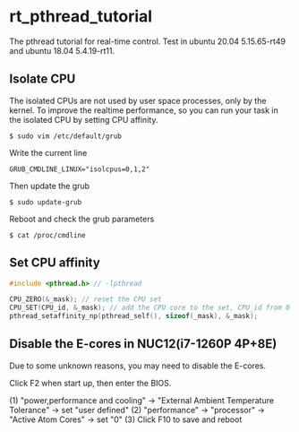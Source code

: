 # rt_pthread_tutorial
The pthread tutorial for real-time control. Test in ubuntu 20.04 5.15.65-rt49 and ubuntu 18.04 5.4.19-rt11.

## Isolate CPU
The isolated CPUs are not used by user space processes, only by the kernel. To improve the realtime performance, so you can run your task in the isolated CPU by setting CPU affinity.

```console
$ sudo vim /etc/default/grub 
```

Write the current line
```
GRUB_CMDLINE_LINUX="isolcpus=0,1,2"
```

Then update the grub
```console
$ sudo update-grub
```

Reboot and check the grub parameters
```console
$ cat /proc/cmdline
```

## Set CPU affinity
```c++
#include <pthread.h> // -lpthread

CPU_ZERO(&_mask); // reset the CPU set
CPU_SET(CPU_id, &_mask); // add the CPU core to the set, CPU_id from 0 to x (x base on your CPU)
pthread_setaffinity_np(pthread_self(), sizeof(_mask), &_mask);
```

## Disable the E-cores in NUC12(i7-1260P 4P+8E)
Due to some unknown reasons, you may need to disable the E-cores.

Click F2 when start up, then enter the BIOS.

(1) "power,performance and cooling" -> "External Ambient Temperature Tolerance" -> set "user defined"
(2) "performance" -> "processor" -> "Active Atom Cores" -> set "0"
(3) Click F10 to save and reboot
